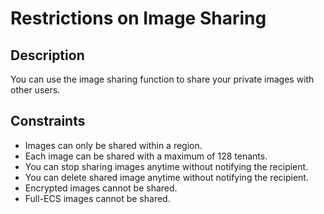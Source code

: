 # Restrictions on Image Sharing<a name="EN-US_TOPIC_0036994316"></a>

## Description<a name="section63142895155254"></a>

You can use the image sharing function to share your private images with other users.

## Constraints<a name="section067619492819"></a>

-   Images can only be shared within a region.
-   Each image can be shared with a maximum of 128 tenants.
-   You can stop sharing images anytime without notifying the recipient.
-   You can delete shared image anytime without notifying the recipient.
-   Encrypted images cannot be shared.
-   Full-ECS images cannot be shared.

